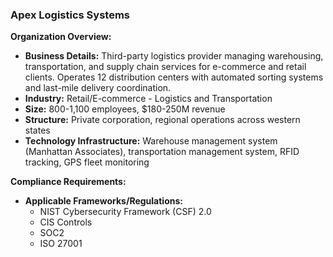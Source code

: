 ### Apex Logistics Systems

**Organization Overview:**
* **Business Details:** Third-party logistics provider managing warehousing, transportation, and supply chain services for e-commerce and retail clients. Operates 12 distribution centers with automated sorting systems and last-mile delivery coordination.
* **Industry:** Retail/E-commerce - Logistics and Transportation
* **Size:** 800-1,100 employees, $180-250M revenue
* **Structure:** Private corporation, regional operations across western states
* **Technology Infrastructure:** Warehouse management system (Manhattan Associates), transportation management system, RFID tracking, GPS fleet monitoring

**Compliance Requirements:**
* **Applicable Frameworks/Regulations:**
    * NIST Cybersecurity Framework (CSF) 2.0
    * CIS Controls
    * SOC2
    * ISO 27001